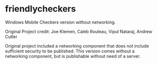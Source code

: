 friendlycheckers
================

Windows Mobile Checkers version without networking. 

Original Project credit: 
Joe Klemen, 
Caleb Rouleau, 
Vipul Nataraj,
Andrew Cutler

Original project included a networking component that does not include sufficient security to be published. This version comes without a networking component, but is publishable without need of a server. 
